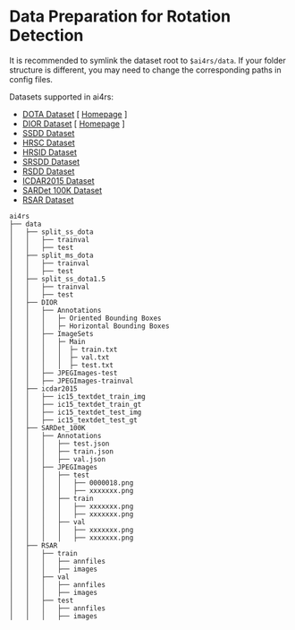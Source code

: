 # Data Preparation for Rotation Detection

It is recommended to symlink the dataset root to `$ai4rs/data`.
If your folder structure is different, you may need to change the corresponding paths in config files.

Datasets supported in ai4rs:

- [DOTA Dataset](dota/README.md) \[ [Homepage](https://captain-whu.github.io/DOTA/) \]
- [DIOR Dataset](dior/README.md) \[ [Homepage](https://gcheng-nwpu.github.io/#Datasets) \]
- [SSDD Dataset](ssdd/README.md)
- [HRSC Dataset](hrsc/README.md)
- [HRSID Dataset](hrsid/README.md)
- [SRSDD Dataset](srsdd/README.md)
- [RSDD Dataset](rsdd/README.md)
- [ICDAR2015 Dataset](icdar2015/README.md)
- [SARDet 100K Dataset](./sardet_100k/README.md)
- [RSAR Dataset](./rsar/README.md)


```
ai4rs
├── data
│   ├── split_ss_dota
│   │   ├── trainval
│   │   ├── test
│   ├── split_ms_dota
│   │   ├── trainval
│   │   ├── test
│   ├── split_ss_dota1.5
│   │   ├── trainval
│   │   ├── test
│   ├── DIOR
│   │   ├── Annotations
│   │   │   ├─ Oriented Bounding Boxes
│   │   │   ├─ Horizontal Bounding Boxes
│   │   ├── ImageSets
│   │   │   ├─ Main
│   │   │   │  ├─ train.txt
│   │   │   │  ├─ val.txt
│   │   │   │  ├─ test.txt
│   │   ├── JPEGImages-test
│   │   ├── JPEGImages-trainval
│   ├── icdar2015
│   │   ├── ic15_textdet_train_img
│   │   ├── ic15_textdet_train_gt
│   │   ├── ic15_textdet_test_img
│   │   ├── ic15_textdet_test_gt
│   ├── SARDet_100K
│   │   ├── Annotations
│   │   │   ├── test.json
│   │   │   ├── train.json
│   │   │   ├── val.json
│   │   ├── JPEGImages
│   │   │   ├── test
│   │   │   │   ├── 0000018.png
│   │   │   │   ├── xxxxxxx.png
│   │   │   ├── train
│   │   │   │   ├── xxxxxxx.png
│   │   │   │   ├── xxxxxxx.png
│   │   │   ├── val
│   │   │   │   ├── xxxxxxx.png
│   │   │   │   ├── xxxxxxx.png
│   ├── RSAR
│   │   ├── train
│   │   │   ├── annfiles
│   │   │   ├── images
│   │   ├── val
│   │   │   ├── annfiles
│   │   │   ├── images
│   │   ├── test
│   │   │   ├── annfiles
│   │   │   ├── images
```
